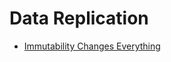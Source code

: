 # Data Replication

- [Immutability Changes Everything](https://www.cidrdb.org/cidr2015/Papers/CIDR15_Paper16.pdf)
